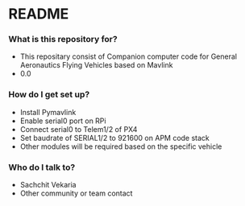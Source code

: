 # README #


### What is this repository for? ###

* This repositary consist of Companion computer code for General Aeronautics Flying Vehicles based on Mavlink 
* 0.0

### How do I get set up? ###

* Install Pymavlink
* Enable serial0 port on RPi
* Connect serial0 to Telem1/2 of PX4
* Set baudrate of SERIAL1/2 to 921600 on APM code stack
* Other modules will be required based on the specific vehicle

### Who do I talk to? ###

* Sachchit Vekaria
* Other community or team contact